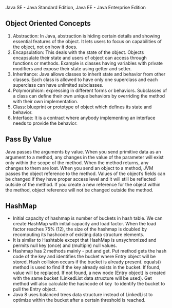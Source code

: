 Java SE - Java Standard Edition, Java EE - Java Enterprise Edition


Object Oriented Concepts
------------------------------------
1. Abstraction: In Java, abstraction is hiding certain details and showing essential features of the object. It lets users to focus on capabilities of the object, not on how it does. 
2. Encapsulation: This deals with the state of the object. Objects encapsulate their state and users of object can access through functions or methods. Example is classes having variables with private modifiers and expose their state using getter and setter.
3. Inheritance: Java allows classes to inherit state and behavior from other classes. Each class is allowed to have only one superclass and each superclass can have unlimited subclasses.
4. Polymorphism: expressing in different forms or behaviors. Subclasses of a class can define their own unique behaviors by overriding the method with their own implementation.
5. Class: blueprint or prototype of object which defines its state and behavior.
6. Interface: It is a contract where anybody implementing an interface needs to provide the behavior.


Pass By Value
--------------------
Java passes the arguments by value. 
When you send primitive data as an argument to a method, any changes in the value of the parameter will exist only within the scope of the method. When the method returns, any changes to them are lost. 
When you send an object to a method, JVM passes the object reference to the method. Values of the object’s fields can be changed if they have proper access level and it will still be reflected outside of the method. If you create a new reference for the object within the method, object reference will not be changed outside the method. 

HashMap
-----------
-  Initial capacity of hashmap is number of buckets in hash table. We can create HashMap with initial capacity and load factor. When the load factor reaches 75% (12), the size of the hashmap is doubled by recomputing its hashcode of existing data structure elements.
- It is similar to Hashtable except that HashMap is unsychronized and permits null key (once) and (multiple) null values.
- Hashmap has 2 methods mainly - put and get. Put method gets the hash code of the key and identifies the bucket where Entry object will be stored. Hash collision occurs if the bucket is already present. equals() method is used to find if the key already exists in the bucket. If found, value will be replaced. If not found, a new node (Entry object) is created with the same bucket (LinkedList data structure will be used). Get method will also calculate the hashcode of key  to identify the bucket to pull the Entry object.
- Java 8 uses balanced trees data structure instead of LinkedList to optimize within the bucket after a certain threshold is reached.


